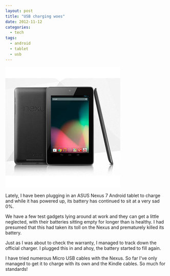 ```yaml
---
layout: post
title: "USB charging woes"
date: 2012-11-12
categories: 
  - tech
tags: 
  - android
  - tablet
  - usb
---
```


![ASUS Nexus 7 2012](/assets/usb-charging-woes-nexus7.jpg)

Lately, I have been plugging in an ASUS Nexus 7 Android tablet to charge and while it has powered up, its battery has continued to sit at a very sad 0%.<!--more-->

We have a few test gadgets lying around at work and they can get a little neglected, with their batteries sitting empty for longer than is healthy. I had presumed that this had taken its toll on the Nexus and prematurely killed its battery.

Just as I was about to check the warranty, I managed to track down the official charger. I plugged this in and ahoy, the battery started to fill again.

I have tried numerous Micro USB cables with the Nexus. So far I've only managed to get it to charge with its own and the Kindle cables. So much for standards!
